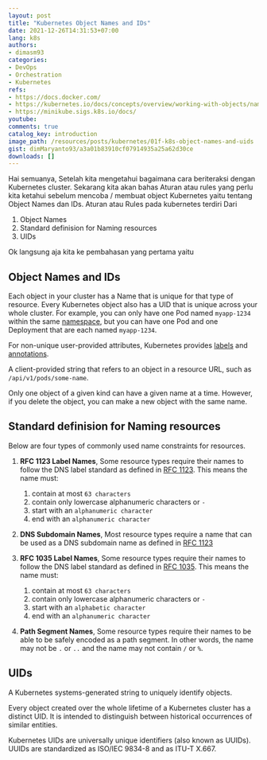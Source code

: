 ```yaml
---
layout: post
title: "Kubernetes Object Names and IDs"
date: 2021-12-26T14:31:53+07:00
lang: k8s
authors:
- dimasm93
categories:
- DevOps
- Orchestration
- Kubernetes
refs: 
- https://docs.docker.com/
- https://kubernetes.io/docs/concepts/overview/working-with-objects/names/
- https://minikube.sigs.k8s.io/docs/
youtube: 
comments: true
catalog_key: introduction
image_path: /resources/posts/kubernetes/01f-k8s-object-names-and-uids
gist: dimMaryanto93/a3a01b83910cf07914935a25a62d30ce
downloads: []
---
```


Hai semuanya, Setelah kita mengetahui bagaimana cara beriteraksi dengan Kubernetes cluster. Sekarang kita akan bahas Aturan atau rules yang perlu kita ketahui sebelum mencoba / membuat object Kubernetes yaitu tentang Object Names dan IDs. Aturan atau Rules pada kubernetes terdiri Dari

1. Object Names
2. Standard definision for Naming resources
3. UIDs

Ok langsung aja kita ke pembahasan yang pertama yaitu

## Object Names and IDs

Each object in your cluster has a Name that is unique for that type of resource. Every Kubernetes object also has a UID that is unique across your whole cluster. For example, you can only have one Pod named `myapp-1234` within the same [namespace](https://kubernetes.io/docs/concepts/overview/working-with-objects/namespaces/), but you can have one Pod and one Deployment that are each named `myapp-1234`.

For non-unique user-provided attributes, Kubernetes provides [labels](https://kubernetes.io/docs/concepts/overview/working-with-objects/labels/) and [annotations](https://kubernetes.io/docs/concepts/overview/working-with-objects/annotations/).

A client-provided string that refers to an object in a resource URL, such as `/api/v1/pods/some-name`.

Only one object of a given kind can have a given name at a time. However, if you delete the object, you can make a new object with the same name.

## Standard definision for Naming resources

Below are four types of commonly used name constraints for resources.

1. **RFC 1123 Label Names**, Some resource types require their names to follow the DNS label standard as defined in [RFC 1123](https://tools.ietf.org/html/rfc1123). This means the name must:
    1. contain at most `63 characters`
    2. contain only lowercase alphanumeric characters or `-`
    3. start with an `alphanumeric character`
    4. end with an `alphanumeric character`

2. **DNS Subdomain Names**, Most resource types require a name that can be used as a DNS subdomain name as defined in [RFC 1123](https://tools.ietf.org/html/rfc1123)

3. **RFC 1035 Label Names**, Some resource types require their names to follow the DNS label standard as defined in [RFC 1035](https://tools.ietf.org/html/rfc1035). This means the name must:
    1. contain at most `63 characters`
    2. contain only lowercase alphanumeric characters or `-`
    3. start with an `alphabetic character`
    4. end with an `alphanumeric character`

4. **Path Segment Names**, Some resource types require their names to be able to be safely encoded as a path segment. In other words, the name may not be `.` or `..` and the name may not contain `/` or `%`.

## UIDs

A Kubernetes systems-generated string to uniquely identify objects.

Every object created over the whole lifetime of a Kubernetes cluster has a distinct UID. It is intended to distinguish between historical occurrences of similar entities.

Kubernetes UIDs are universally unique identifiers (also known as UUIDs). UUIDs are standardized as ISO/IEC 9834-8 and as ITU-T X.667.